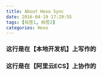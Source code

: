 ```yaml
---
title: About Hexo Sync
date: 2016-04-19 17:29:55
tags: [标签1, 标签2]
categories: Hexo
---
```

### 这行是在【本地开发机】上写作的
### 这行是在【阿里云ECS】上协作的
